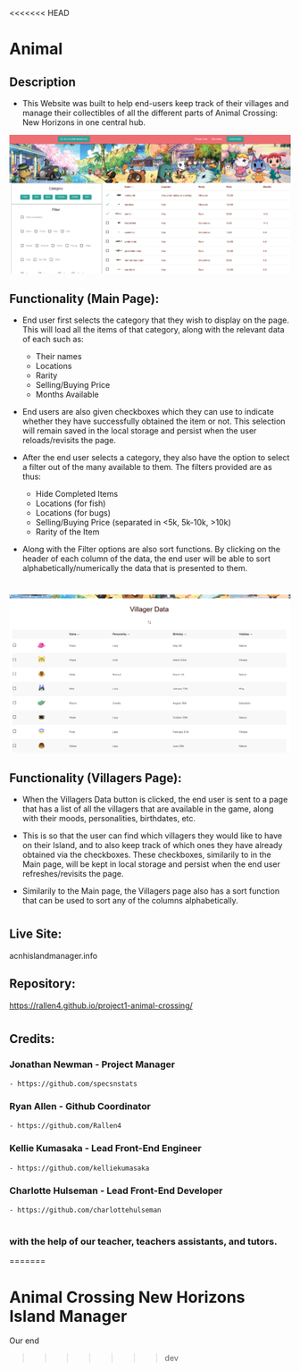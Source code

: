 <<<<<<< HEAD
# Animal

## Description
- This Website was built to help end-users keep track of their villages and manage their collectibles of all the different parts of Animal Crossing: New Horizons in one central hub.

![Live Site Main Page Screenshot](assets/img/screenshotmain.png)

## Functionality (Main Page):
- End user first selects the category that they wish to display on the page. This will load all the items of that category, along with the relevant data of each such as:
    - Their names
    - Locations
    - Rarity
    - Selling/Buying Price
    - Months Available

- End users are also given checkboxes which they can use to indicate whether they have successfully obtained the item or not. This selection will remain saved in the local storage and persist when the user reloads/revisits the page. 

- After the end user selects a category, they also have the option to select a filter out of the many available to them. The filters provided are as thus:
    - Hide Completed Items
    - Locations (for fish)
    - Locations (for bugs)
    - Selling/Buying Price (separated in <5k, 5k-10k, >10k)
    - Rarity of the Item

- Along with the Filter options are also sort functions. By clicking on the header of each column of the data, the end user will be able to sort alphabetically/numerically the data that is presented to them. 
#
![Live Site Main Page Screenshot](assets/img/screenshotvillagers.png)

## Functionality (Villagers Page):
- When the Villagers Data button is clicked, the end user is sent to a page that has a list of all the villagers that are available in the game, along with their moods, personalities, birthdates, etc. 

- This is so that the user can find which villagers they would like to have on their Island, and to also keep track of which ones they have already obtained via the checkboxes. These checkboxes, similarily to in the Main page, will be kept in local storage and persist when the end user refreshes/revisits the page.

- Similarily to the Main page, the Villagers page also has a sort function that can be used to sort any of the columns alphabetically. 
#
## Live Site: 
acnhislandmanager.info

## Repository: 
https://rallen4.github.io/project1-animal-crossing/
#
## Credits: 
### Jonathan Newman - Project Manager 
    - https://github.com/specsnstats
### Ryan Allen - Github Coordinator
    - https://github.com/Rallen4
### Kellie Kumasaka - Lead Front-End Engineer
    - https://github.com/kelliekumasaka
### Charlotte Hulseman - Lead Front-End Developer
    - https://github.com/charlottehulseman
#
### with the help of our teacher, teachers assistants, and tutors.
=======
# Animal Crossing New Horizons Island Manager

Our end 
>>>>>>> dev
